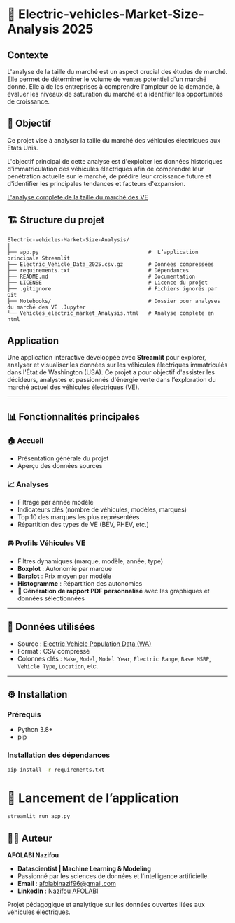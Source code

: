 # 🚗 Electric-vehicles-Market-Size-Analysis 2025

## Contexte 
L'analyse de la taille du marché est un aspect crucial des études de marché. Elle permet de déterminer le volume de ventes potentiel d'un marché donné. Elle aide les entreprises à comprendre l'ampleur de la demande, à évaluer les niveaux de saturation du marché et à identifier les opportunités de croissance.

## 🎯 Objectif 

Ce projet vise à analyser la taille du marché des véhicules électriques aux Etats Unis.

L'objectif principal de cette analyse est d'exploiter les données historiques d'immatriculation des véhicules électriques afin de comprendre leur pénétration actuelle sur le marché, de prédire leur croissance future et d'identifier les principales tendances et facteurs d'expansion. 

[L'analyse complete de la taille du marché des VE](https://github.com/nazif96/Electric-vehicles-Market-Size-Analysis/blob/main/Vehicles_electric_market_Analysis.html)

## 🏗️ Structure du projet 

```
Electric-vehicles-Market-Size-Analysis/
│
├── app.py                                   #  L’application principale Streamlit
├── Electric_Vehicle_Data_2025.csv.gz        # Données compressées
├── requirements.txt                         # Dépendances
├── README.md                                # Documentation
├── LICENSE                                  # Licence du projet
├── .gitignore                               # Fichiers ignorés par Git
├── Notebooks/                               # Dossier pour analyses du marché des VE .Jupyter
└── Vehicles_electric_market_Analysis.html   # Analyse complète en html  
``` 

 
## Application 

Une application interactive développée avec **Streamlit** pour explorer, analyser et visualiser les données sur les véhicules électriques immatriculés dans l'État de Washington (USA). Ce projet a pour objectif d'assister les décideurs, analystes et passionnés d'énergie verte dans l’exploration du marché actuel des véhicules électriques (VE).

---

## 📊 Fonctionnalités principales

### 🏠 Accueil
- Présentation générale du projet
- Aperçu des données sources

### 📈 Analyses
- Filtrage par année modèle
- Indicateurs clés (nombre de véhicules, modèles, marques)
- Top 10 des marques les plus représentées
- Répartition des types de VE (BEV, PHEV, etc.)

### 🚘 Profils Véhicules VE
- Filtres dynamiques (marque, modèle, année, type)
- **Boxplot** : Autonomie par marque
- **Barplot** : Prix moyen par modèle
- **Histogramme** : Répartition des autonomies
- **📄 Génération de rapport PDF personnalisé** avec les graphiques et données sélectionnées

---

## 📁 Données utilisées

- Source : [Electric Vehicle Population Data (WA)](https://catalog.data.gov/dataset/electric-vehicle-population-data)
- Format : CSV compressé
- Colonnes clés : `Make`, `Model`, `Model Year`, `Electric Range`, `Base MSRP`, `Vehicle Type`, `Location`, etc.

---

## ⚙️ Installation

### Prérequis
- Python 3.8+
- pip

### Installation des dépendances

```bash
pip install -r requirements.txt

``` 

# 🚀 Lancement de l’application

```bash
streamlit run app.py

``` 

## 👨‍💻 Auteur

**AFOLABI Nazifou**

- **Datascientist | Machine Learning & Modeling** 
- Passionné par les sciences de données et l'intelligence artificielle.
- **Email** : [afolabinazif96@gmail.com](mailto.afolabinazif96@gmail.com)
- **LinkedIn** : [Nazifou AFOLABI](https://www.linkedin.com/in/nazifou-afolabi-10544729b/)

Projet pédagogique et analytique sur les données ouvertes liées aux véhicules électriques.
